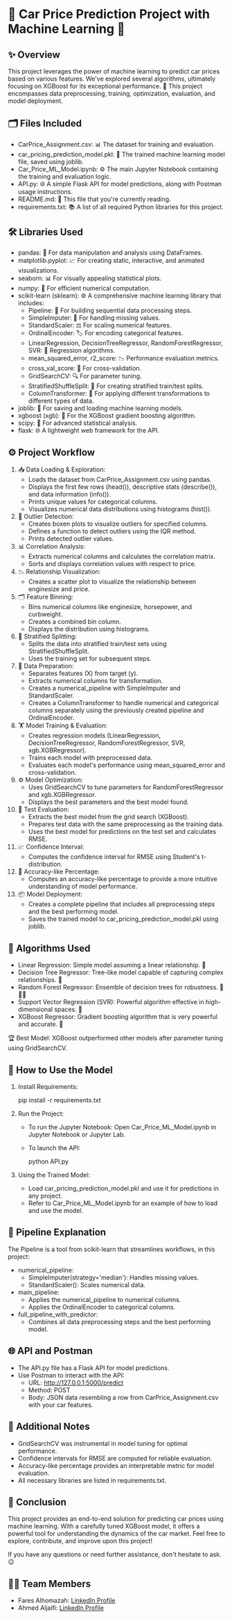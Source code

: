 # 🚗 Car Price Prediction Project with Machine Learning 🤖

## ✨ Overview

This project leverages the power of machine learning to predict car prices based on various features. We've explored several algorithms, ultimately focusing on XGBoost for its exceptional performance. 🚀 This project encompasses data preprocessing, training, optimization, evaluation, and model deployment.

## 🗂️ Files Included

*   CarPrice_Assignment.csv: 📊 The dataset for training and evaluation.
*   car_pricing_prediction_model.pkl: 🧠 The trained machine learning model file, saved using joblib.
*   Car_Price_ML_Model.ipynb: ⚙️ The main Jupyter Notebook containing the training and evaluation logic.
*    API.py: 🌐 A simple Flask API for model predictions, along with Postman usage instructions.
*   README.md: 📖 This file that you're currently reading.
*   requirements.txt: 📚 A list of all required Python libraries for this project.

## 🛠️ Libraries Used

*   pandas: 🐼 For data manipulation and analysis using DataFrames.
*   matplotlib.pyplot: 📈 For creating static, interactive, and animated visualizations.
*   seaborn: 📊 For visually appealing statistical plots.
*   numpy: 🧮 For efficient numerical computation.
*   scikit-learn (sklearn): ⚙️ A comprehensive machine learning library that includes:
    *   Pipeline: 🔗 For building sequential data processing steps.
    *   SimpleImputer: 🧹 For handling missing values.
    *   StandardScaler: ⚖️ For scaling numerical features.
    *   OrdinalEncoder: 🏷️ For encoding categorical features.
    *   LinearRegression, DecisionTreeRegressor, RandomForestRegressor, SVR: 🤖 Regression algorithms.
    *   mean_squared_error, r2_score: 📉 Performance evaluation metrics.
    *   cross_val_score: 🧪 For cross-validation.
    *   GridSearchCV: 🔍 For parameter tuning.
    *   StratifiedShuffleSplit: 🔀 For creating stratified train/test splits.
    *   ColumnTransformer: 🔀 For applying different transformations to different types of data.
*   joblib: 💾 For saving and loading machine learning models.
*   xgboost (xgb): 🌲 For the XGBoost gradient boosting algorithm.
*   scipy: 🔬 For advanced statistical analysis.
*   flask: 🌐 A lightweight web framework for the API.

## ⚙️ Project Workflow

1.  📥 Data Loading & Exploration:
    *   Loads the dataset from CarPrice_Assignment.csv using pandas.
    *   Displays the first few rows (head()), descriptive stats (describe()), and data information (info()).
    *   Prints unique values for categorical columns.
    *   Visualizes numerical data distributions using histograms (hist()).
2.  🔎 Outlier Detection:
    *   Creates boxen plots to visualize outliers for specified columns.
    *   Defines a function to detect outliers using the IQR method.
    *   Prints detected outlier values.
3.  📊 Correlation Analysis:
    *   Extracts numerical columns and calculates the correlation matrix.
    *   Sorts and displays correlation values with respect to price.
4.  📉 Relationship Visualization:
    *   Creates a scatter plot to visualize the relationship between enginesize and price.
5.  🗂️ Feature Binning:
    *   Bins numerical columns like enginesize, horsepower, and curbweight.
    *   Creates a combined bin column.
    *   Displays the distribution using histograms.
6.  🔀 Stratified Splitting:
    *   Splits the data into stratified train/test sets using StratifiedShuffleSplit.
    *   Uses the training set for subsequent steps.
7.  🧹 Data Preparation:
    *   Separates features (X) from target (y).
    *   Extracts numerical columns for transformation.
    *   Creates a numerical_pipeline with SimpleImputer and StandardScaler.
    *   Creates a ColumnTransformer to handle numerical and categorical columns separately using the previously created pipeline and OrdinalEncoder.
8. 🏋️ Model Training & Evaluation:
    * Creates regression models (LinearRegression, DecisionTreeRegressor, RandomForestRegressor, SVR, xgb.XGBRegressor).
    * Trains each model with preprocessed data.
    * Evaluates each model's performance using mean_squared_error and cross-validation.
9.  ⚙️ Model Optimization:
    * Uses GridSearchCV to tune parameters for RandomForestRegressor and xgb.XGBRegressor.
    * Displays the best parameters and the best model found.
10. 🧪 Test Evaluation:
    * Extracts the best model from the grid search (XGBoost).
    * Prepares test data with the same preprocessing as the training data.
    * Uses the best model for predictions on the test set and calculates RMSE.
11. 📈 Confidence Interval:
     * Computes the confidence interval for RMSE using Student's t-distribution.
12. 🎯 Accuracy-like Percentage:
    * Computes an accuracy-like percentage to provide a more intuitive understanding of model performance.
13. 📦 Model Deployment:
     * Creates a complete pipeline that includes all preprocessing steps and the best performing model.
     * Saves the trained model to car_pricing_prediction_model.pkl using joblib.

## 🤖 Algorithms Used

*   Linear Regression: Simple model assuming a linear relationship. 📏
*   Decision Tree Regressor: Tree-like model capable of capturing complex relationships. 🌳
*   Random Forest Regressor: Ensemble of decision trees for robustness. 🌲🌲🌲
*   Support Vector Regression (SVR): Powerful algorithm effective in high-dimensional spaces. 💪
*   XGBoost Regressor: Gradient boosting algorithm that is very powerful and accurate. 🚀

🏆 Best Model: XGBoost outperformed other models after parameter tuning using GridSearchCV.

## 🚀 How to Use the Model

1.  Install Requirements:
   
    pip install -r requirements.txt
    
2.  Run the Project:
    *   To run the Jupyter Notebook: Open Car_Price_ML_Model.ipynb in Jupyter Notebook or Jupyter Lab.
    *   To launch the API:
       
        python API.py
        
3.  Using the Trained Model:
    *   Load car_pricing_prediction_model.pkl and use it for predictions in any project.
    *   Refer to Car_Price_ML_Model.ipynb for an example of how to load and use the model.

## 🔗 Pipeline Explanation

The Pipeline is a tool from scikit-learn that streamlines workflows, in this project:

*   numerical_pipeline:
    *   SimpleImputer(strategy='median'): Handles missing values.
    *   StandardScaler(): Scales numerical data.
*   main_pipeline:
    *   Applies the numerical_pipeline to numerical columns.
    *   Applies the OrdinalEncoder to categorical columns.
*   full_pipeline_with_predictor:
    *   Combines all data preprocessing steps and the best performing model.

## 🌐 API and Postman

*   The API.py file has a Flask API for model predictions.
*   Use Postman to interact with the API:
    *   URL: http://127.0.0.1:5000/predict
    *   Method: POST
    *   Body: JSON data resembling a row from CarPrice_Assignment.csv with your car features.

## 📝 Additional Notes

*   GridSearchCV was instrumental in model tuning for optimal performance.
*   Confidence intervals for RMSE are computed for reliable evaluation.
*   Accuracy-like percentage provides an interpretable metric for model evaluation.
*   All necessary libraries are listed in requirements.txt.

## 🎉 Conclusion

This project provides an end-to-end solution for predicting car prices using machine learning. With a carefully tuned XGBoost model, it offers a powerful tool for understanding the dynamics of the car market. Feel free to explore, contribute, and improve upon this project!

If you have any questions or need further assistance, don't hesitate to ask. 😉


## 🧑‍💻 Team Members

*   Fares Alhomazah: [LinkedIn Profile](https://www.linkedin.com/in/fares-abdulghani-alhomazah-6b1802288?utm_source=share&utm_campaign=share_via&utm_content=profile&utm_medium=android_app)
*   Ahmed Aljaifi: [LinkedIn Profile](https://www.linkedin.com/in/ahmed-al-jaifi-ab213617a)
